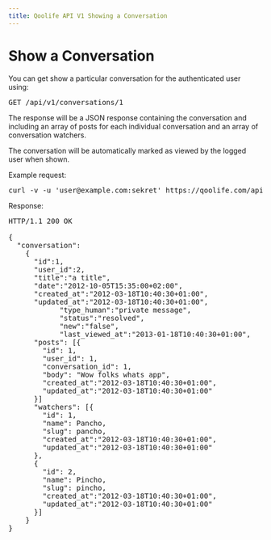 ```yaml
---
title: Qoolife API V1 Showing a Conversation
---
```


# Show a Conversation

You can get show a particular conversation for the authenticated user using:

<pre>
GET /api/v1/conversations/1
</pre>

The response will be a JSON response containing the conversation and including an array of posts for each individual conversation and an array of conversation watchers.

The conversation will be automatically marked as viewed by the logged user when shown.

Example request:

<pre class="console">
curl -v -u 'user@example.com:sekret' https://qoolife.com/api/v1/conversations/1
</pre>

Response:

<pre>
HTTP/1.1 200 OK

{
  "conversation":
    {
      "id":1,
      "user_id":2,
      "title":"a title",
      "date":"2012-10-05T15:35:00+02:00",
      "created_at":"2012-03-18T10:40:30+01:00",
      "updated_at":"2012-03-18T10:40:30+01:00",
			"type_human":"private message",
			"status":"resolved",
			"new":"false",
			"last_viewed_at":"2013-01-18T10:40:30+01:00",
      "posts": [{
        "id": 1,
        "user_id": 1,
        "conversation_id": 1,
        "body": "Wow folks whats app",
        "created_at":"2012-03-18T10:40:30+01:00",
        "updated_at":"2012-03-18T10:40:30+01:00"
      }]
      "watchers": [{
        "id": 1,
        "name": Pancho,
        "slug": pancho,
        "created_at":"2012-03-18T10:40:30+01:00",
        "updated_at":"2012-03-18T10:40:30+01:00"
      },
      {
        "id": 2,
        "name": Pincho,
        "slug": pincho,
        "created_at":"2012-03-18T10:40:30+01:00",
        "updated_at":"2012-03-18T10:40:30+01:00"
      }]
    }
}
</pre>
